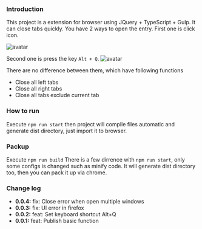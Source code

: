 ### Introduction

This project is a extension for browser using JQuery + TypeScript + Gulp. It can close tabs quickly. You have 2 ways to open the entry. First one is click icon.

![avatar](https://file.qingflow.com/uploads/file/d70f3404-6aa1-47e2-b6f7-cf88570a187f.png)

Second one is press the key `Alt + Q`.
![avatar](https://file.qingflow.com/uploads/file/002480c2-a596-4aca-90c6-868d98debb0c.png)

There are no difference between them, which have following functions
 
 - Close all left tabs
 - Close all right tabs
 - Close all tabs exclude current tab

### How to run

Execute `npm run start` then project will compile files automatic and generate dist directory, just import it to browser.

### Packup

Execute `npm run build` There is a few dirrence with `npm run start`, only some configs is changed such as minify code. It will generate dist directory too, then you can pack it up via chrome.

### Change log

* **0.0.4:** fix: Close error when open multiple windows
* **0.0.3:** fix: UI error in firefox
* **0.0.2:** feat: Set keyboard shortcut Alt+Q
* **0.0.1:** feat: Publish basic function